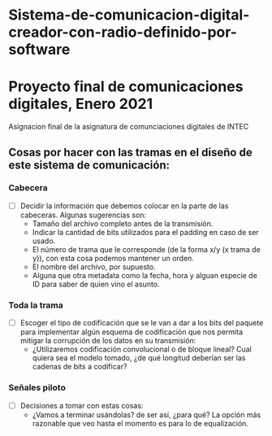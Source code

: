 # Sistema-de-comunicacion-digital-creador-con-radio-definido-por-software

# Proyecto final de comunicaciones digitales, Enero 2021
Asignacion final de la asignatura de comunciaciones digitales de INTEC

## Cosas por hacer con las tramas en el diseño de este sistema de comunicación:
### Cabecera
- [ ] Decidir la información que debemos colocar en la parte de las cabeceras.
  Algunas sugerencias son:
  - Tamaño del archivo completo antes de la transmisión.
  - Indicar la cantidad de bits utilizados para el padding en caso de ser usado.
  - El número de trama que le corresponde (de la forma x/y (x trama de y)), con
    esta cosa podemos mantener un orden.
  - El nombre del archivo, por supuesto.
  - Alguna que otra metadata como la fecha, hora y alguan especie de ID para
    saber de quien vino el asunto.
### Toda la trama
- [ ] Escoger el tipo de codificación que se le van a dar a los bits del paquete
  para implementar algún esquema de codificación que nos permita mitigar la
  corrupción de los datos en su transmisión:
  - ¿Utilizaremos codificación convolucional o de bloque lineal? Cual quiera sea
    el modelo tomado, ¿de qué longitud deberían ser las cadenas de bits a codificar?

### Señales piloto
- [ ] Decisiones a tomar con estas cosas:
  - ¿Vamos a terminar usándolas? de ser así, ¿para qué? La opción más razonable
    que veo hasta el momento es para lo de equalización.

